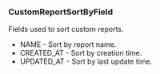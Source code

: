 ### CustomReportSortByField
Fields used to sort custom reports.

- NAME - Sort by report name.
- CREATED_AT - Sort by creation time.
- UPDATED_AT - Sort by last update time.

